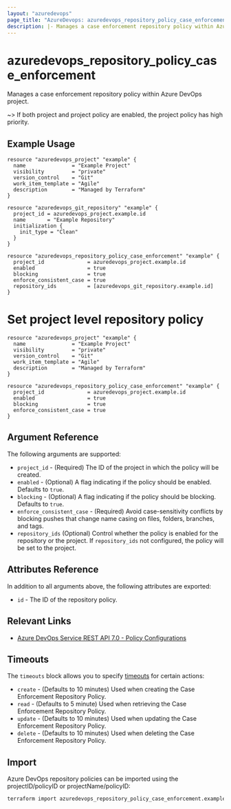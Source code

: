 ```yaml
---
layout: "azuredevops"
page_title: "AzureDevops: azuredevops_repository_policy_case_enforcement"
description: |- Manages a case enforcement repository policy within Azure DevOps project.
---
```


# azuredevops_repository_policy_case_enforcement

Manages a case enforcement repository policy within Azure DevOps project.   

~> If both project and project policy are enabled, the project policy has high priority.

## Example Usage

```hcl
resource "azuredevops_project" "example" {
  name               = "Example Project"
  visibility         = "private"
  version_control    = "Git"
  work_item_template = "Agile"
  description        = "Managed by Terraform"
}

resource "azuredevops_git_repository" "example" {
  project_id = azuredevops_project.example.id
  name       = "Example Repository"
  initialization {
    init_type = "Clean"
  }
}

resource "azuredevops_repository_policy_case_enforcement" "example" {
  project_id              = azuredevops_project.example.id
  enabled                 = true
  blocking                = true
  enforce_consistent_case = true
  repository_ids          = [azuredevops_git_repository.example.id]
}
```

# Set project level repository policy
```hcl
resource "azuredevops_project" "example" {
  name               = "Example Project"
  visibility         = "private"
  version_control    = "Git"
  work_item_template = "Agile"
  description        = "Managed by Terraform"
}

resource "azuredevops_repository_policy_case_enforcement" "example" {
  project_id              = azuredevops_project.example.id
  enabled                 = true
  blocking                = true
  enforce_consistent_case = true
}
```

## Argument Reference

The following arguments are supported:

- `project_id` - (Required) The ID of the project in which the policy will be created.
- `enabled` - (Optional) A flag indicating if the policy should be enabled. Defaults to `true`.
- `blocking` - (Optional) A flag indicating if the policy should be blocking. Defaults to `true`.
- `enforce_consistent_case` - (Required) Avoid case-sensitivity conflicts by blocking pushes that change name casing on files, folders, branches, and tags.
- `repository_ids` (Optional) Control whether the policy is enabled for the repository or the project. If `repository_ids` not configured, the policy will be set to the project.

## Attributes Reference

In addition to all arguments above, the following attributes are exported:

- `id` - The ID of the repository policy.

## Relevant Links

- [Azure DevOps Service REST API 7.0 - Policy Configurations](https://docs.microsoft.com/en-us/rest/api/azure/devops/policy/configurations?view=azure-devops-rest-7.0)

## Timeouts

The `timeouts` block allows you to specify [timeouts](https://developer.hashicorp.com/terraform/language/resources/syntax#operation-timeouts) for certain actions:

* `create` - (Defaults to 10 minutes) Used when creating the Case Enforcement Repository Policy.
* `read` - (Defaults to 5 minute) Used when retrieving the Case Enforcement Repository Policy.
* `update` - (Defaults to 10 minutes) Used when updating the Case Enforcement Repository Policy.
* `delete` - (Defaults to 10 minutes) Used when deleting the Case Enforcement Repository Policy.

## Import

Azure DevOps repository policies can be imported using the projectID/policyID or projectName/policyID:

```sh
terraform import azuredevops_repository_policy_case_enforcement.example 00000000-0000-0000-0000-000000000000/0
```
